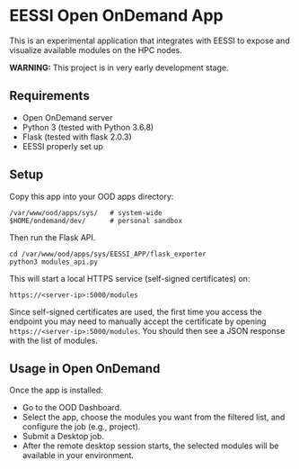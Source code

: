 # EESSI Open OnDemand App
This is an experimental application that integrates with EESSI to expose and visualize available modules on the HPC nodes.

**WARNING:** This project is in very early development stage.

## Requirements
- Open OnDemand server
- Python 3 (tested with Python 3.6.8)
- Flask (tested with flask 2.0.3)
- EESSI properly set up 

## Setup
Copy this app into your OOD apps directory:
```
/var/www/ood/apps/sys/   # system-wide
$HOME/ondemand/dev/      # personal sandbox
```
Then run the Flask API.
```
cd /var/www/ood/apps/sys/EESSI_APP/flask_exporter
python3 modules_api.py
```
This will start a local HTTPS service (self-signed certificates) on:
```
https://<server-ip>:5000/modules
```
Since self-signed certificates are used, the first time you access the endpoint you may need to manually accept the certificate by opening `https://<server-ip>:5000/modules`. You should then see a JSON response with the list of modules.

## Usage in Open OnDemand
Once the app is installed:
- Go to the OOD Dashboard.
- Select the app, choose the modules you want from the filtered list, and configure the job (e.g., project).
- Submit a Desktop job.
- After the remote desktop session starts, the selected modules will be available in your environment.
